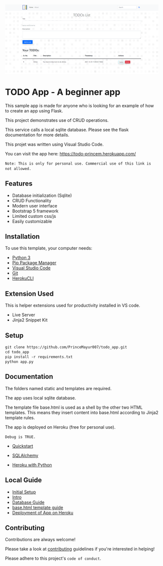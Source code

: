 

![ToDo App](https://github.com/PrinceMayur007/todo_app/blob/main/local_guide/todo_app.png)


# TODO App - A beginner app

This sample app is made for anyone who is looking for an example of how to create an app using Flask.

This project demonstrates use of CRUD operations. 

This service calls a local sqlite database. Please see the flask documentation for more details.

This projet was written using Visual Studio Code.

You can visit the app here: https://todo-princem.herokuapp.com/

`Note: This is only for personal use. Commercial use of this link is not allowed.`


## Features

- Database initialization (Sqlite)
- CRUD Functionality
- Modern user interface
- Bootstrap 5 framework
- Limited custom css/js
- Easily customizable

## Installation

To use this template, your computer needs:

- [Python 3](https://python.org)
- [Pip Package Manager](https://pypi.python.org/pypi)
- [Visual Studio Code](https://code.visualstudio.com/)
- [Git](https://git-scm.com/)
- [HerokuCLI](https://devcenter.heroku.com/articles/heroku-cli)

## Extension Used

This is helper extensions used for productivity installed in VS code.

- Live Server
- Jinja2 Snippet Kit
## Setup



```
git clone https://github.com/PrinceMayur007/todo_app.git
cd todo_app
pip install -r requirements.txt
python app.py
```
    
## Documentation

The folders named static and templates are required.

The app uses local sqlite database.

The template file base.html is used as a shell by the other two HTML templates. This means they insert content into base.html according to Jinja2 template rules.

The app is deployed on Heroku (free for personal use). 

`Debug is TRUE.` 

- [Quickstart](https://flask.palletsprojects.com/en/2.0.x/quickstart/)

- [SQLAlchemy](https://flask-sqlalchemy.palletsprojects.com/en/2.x/)

- [Heroku with Python](https://devcenter.heroku.com/articles/getting-started-with-python#set-up)


## Local Guide

- [Initial Setup](https://github.com/PrinceMayur007/todo_app/blob/main/local_guide/Initial%20Setup)
- [Intro](https://github.com/PrinceMayur007/todo_app/blob/main/local_guide/IntroReadme.txt)
- [Database Guide](https://github.com/PrinceMayur007/todo_app/blob/main/local_guide/MakingDatabase.txt)
- [base.html template guide](https://github.com/PrinceMayur007/todo_app/blob/main/local_guide/base_html_readme)
- [Deployment of App on Heroku](https://github.com/PrinceMayur007/todo_app/blob/main/local_guide/Deploying%20on%20Heroku)


## Contributing

Contributions are always welcome!

Please take a look at [contributing](https://github.com/) guidelines if you're interested in helping!

Please adhere to this project's `code of conduct`.

